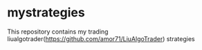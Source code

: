 # mystrategies

This repository contains my trading liualgotrader(https://github.com/amor71/LiuAlgoTrader) strategies
